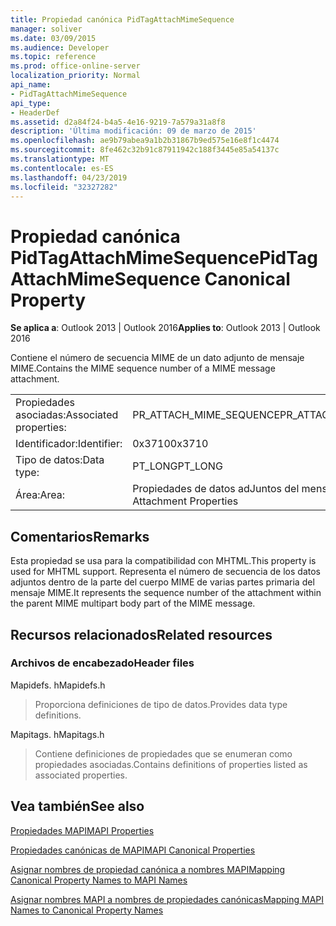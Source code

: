 ```yaml
---
title: Propiedad canónica PidTagAttachMimeSequence
manager: soliver
ms.date: 03/09/2015
ms.audience: Developer
ms.topic: reference
ms.prod: office-online-server
localization_priority: Normal
api_name:
- PidTagAttachMimeSequence
api_type:
- HeaderDef
ms.assetid: d2a84f24-b4a5-4e16-9219-7a579a31a8f8
description: 'Última modificación: 09 de marzo de 2015'
ms.openlocfilehash: ae9b79abea9a1b2b31867b9ed575e16e8f1c4474
ms.sourcegitcommit: 8fe462c32b91c87911942c188f3445e85a54137c
ms.translationtype: MT
ms.contentlocale: es-ES
ms.lasthandoff: 04/23/2019
ms.locfileid: "32327282"
---
```

# <a name="pidtagattachmimesequence-canonical-property"></a><span data-ttu-id="17563-103">Propiedad canónica PidTagAttachMimeSequence</span><span class="sxs-lookup"><span data-stu-id="17563-103">PidTagAttachMimeSequence Canonical Property</span></span>

  
  
<span data-ttu-id="17563-104">**Se aplica a**: Outlook 2013 | Outlook 2016</span><span class="sxs-lookup"><span data-stu-id="17563-104">**Applies to**: Outlook 2013 | Outlook 2016</span></span> 
  
<span data-ttu-id="17563-105">Contiene el número de secuencia MIME de un dato adjunto de mensaje MIME.</span><span class="sxs-lookup"><span data-stu-id="17563-105">Contains the MIME sequence number of a MIME message attachment.</span></span>
  
|||
|:-----|:-----|
|<span data-ttu-id="17563-106">Propiedades asociadas:</span><span class="sxs-lookup"><span data-stu-id="17563-106">Associated properties:</span></span>  <br/> |<span data-ttu-id="17563-107">PR_ATTACH_MIME_SEQUENCE</span><span class="sxs-lookup"><span data-stu-id="17563-107">PR_ATTACH_MIME_SEQUENCE</span></span>  <br/> |
|<span data-ttu-id="17563-108">Identificador:</span><span class="sxs-lookup"><span data-stu-id="17563-108">Identifier:</span></span>  <br/> |<span data-ttu-id="17563-109">0x3710</span><span class="sxs-lookup"><span data-stu-id="17563-109">0x3710</span></span>  <br/> |
|<span data-ttu-id="17563-110">Tipo de datos:</span><span class="sxs-lookup"><span data-stu-id="17563-110">Data type:</span></span>  <br/> |<span data-ttu-id="17563-111">PT_LONG</span><span class="sxs-lookup"><span data-stu-id="17563-111">PT_LONG</span></span>  <br/> |
|<span data-ttu-id="17563-112">Área:</span><span class="sxs-lookup"><span data-stu-id="17563-112">Area:</span></span>  <br/> |<span data-ttu-id="17563-113">Propiedades de datos adJuntos del mensaje</span><span class="sxs-lookup"><span data-stu-id="17563-113">Message Attachment Properties</span></span>  <br/> |
   
## <a name="remarks"></a><span data-ttu-id="17563-114">Comentarios</span><span class="sxs-lookup"><span data-stu-id="17563-114">Remarks</span></span>

<span data-ttu-id="17563-115">Esta propiedad se usa para la compatibilidad con MHTML.</span><span class="sxs-lookup"><span data-stu-id="17563-115">This property is used for MHTML support.</span></span> <span data-ttu-id="17563-116">Representa el número de secuencia de los datos adjuntos dentro de la parte del cuerpo MIME de varias partes primaria del mensaje MIME.</span><span class="sxs-lookup"><span data-stu-id="17563-116">It represents the sequence number of the attachment within the parent MIME multipart body part of the MIME message.</span></span>
  
## <a name="related-resources"></a><span data-ttu-id="17563-117">Recursos relacionados</span><span class="sxs-lookup"><span data-stu-id="17563-117">Related resources</span></span>

### <a name="header-files"></a><span data-ttu-id="17563-118">Archivos de encabezado</span><span class="sxs-lookup"><span data-stu-id="17563-118">Header files</span></span>

<span data-ttu-id="17563-119">Mapidefs. h</span><span class="sxs-lookup"><span data-stu-id="17563-119">Mapidefs.h</span></span>
  
> <span data-ttu-id="17563-120">Proporciona definiciones de tipo de datos.</span><span class="sxs-lookup"><span data-stu-id="17563-120">Provides data type definitions.</span></span>
    
<span data-ttu-id="17563-121">Mapitags. h</span><span class="sxs-lookup"><span data-stu-id="17563-121">Mapitags.h</span></span>
  
> <span data-ttu-id="17563-122">Contiene definiciones de propiedades que se enumeran como propiedades asociadas.</span><span class="sxs-lookup"><span data-stu-id="17563-122">Contains definitions of properties listed as associated properties.</span></span>
    
## <a name="see-also"></a><span data-ttu-id="17563-123">Vea también</span><span class="sxs-lookup"><span data-stu-id="17563-123">See also</span></span>



[<span data-ttu-id="17563-124">Propiedades MAPI</span><span class="sxs-lookup"><span data-stu-id="17563-124">MAPI Properties</span></span>](mapi-properties.md)
  
[<span data-ttu-id="17563-125">Propiedades canónicas de MAPI</span><span class="sxs-lookup"><span data-stu-id="17563-125">MAPI Canonical Properties</span></span>](mapi-canonical-properties.md)
  
[<span data-ttu-id="17563-126">Asignar nombres de propiedad canónica a nombres MAPI</span><span class="sxs-lookup"><span data-stu-id="17563-126">Mapping Canonical Property Names to MAPI Names</span></span>](mapping-canonical-property-names-to-mapi-names.md)
  
[<span data-ttu-id="17563-127">Asignar nombres MAPI a nombres de propiedades canónicas</span><span class="sxs-lookup"><span data-stu-id="17563-127">Mapping MAPI Names to Canonical Property Names</span></span>](mapping-mapi-names-to-canonical-property-names.md)

